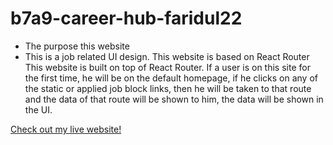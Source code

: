# b7a9-career-hub-faridul22

* The purpose this website
* This is a job related UI design. This website is based on React Router This website is built on top of React Router. If a user is on this site for the first time, he will be on the default homepage, if he clicks on any of the static or applied job block links, then he will be taken to that route and the data of that route will be shown to him, the data will be shown in the UI.


[Check out my live website!](https://zesty-longma-b4c9ee.netlify.app/)
